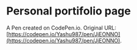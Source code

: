 # Personal portifolio page

A Pen created on CodePen.io. Original URL: [https://codepen.io/Yashu987/pen/JjEONNO](https://codepen.io/Yashu987/pen/JjEONNO).


